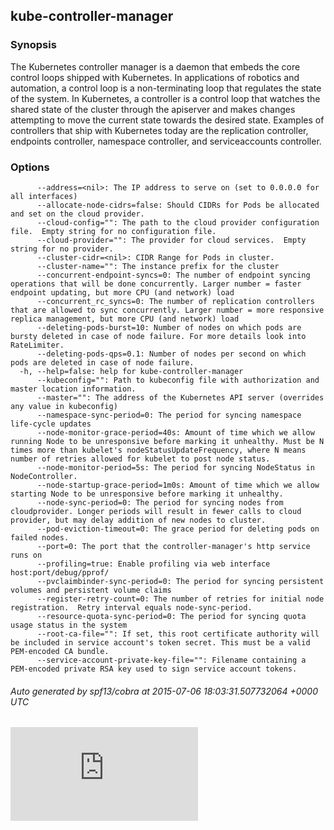 <!-- BEGIN MUNGE: UNVERSIONED_WARNING -->


<!-- END MUNGE: UNVERSIONED_WARNING -->

## kube-controller-manager



### Synopsis


The Kubernetes controller manager is a daemon that embeds
the core control loops shipped with Kubernetes. In applications of robotics and
automation, a control loop is a non-terminating loop that regulates the state of
the system. In Kubernetes, a controller is a control loop that watches the shared
state of the cluster through the apiserver and makes changes attempting to move the
current state towards the desired state. Examples of controllers that ship with
Kubernetes today are the replication controller, endpoints controller, namespace
controller, and serviceaccounts controller.


### Options

```
      --address=<nil>: The IP address to serve on (set to 0.0.0.0 for all interfaces)
      --allocate-node-cidrs=false: Should CIDRs for Pods be allocated and set on the cloud provider.
      --cloud-config="": The path to the cloud provider configuration file.  Empty string for no configuration file.
      --cloud-provider="": The provider for cloud services.  Empty string for no provider.
      --cluster-cidr=<nil>: CIDR Range for Pods in cluster.
      --cluster-name="": The instance prefix for the cluster
      --concurrent-endpoint-syncs=0: The number of endpoint syncing operations that will be done concurrently. Larger number = faster endpoint updating, but more CPU (and network) load
      --concurrent_rc_syncs=0: The number of replication controllers that are allowed to sync concurrently. Larger number = more responsive replica management, but more CPU (and network) load
      --deleting-pods-burst=10: Number of nodes on which pods are bursty deleted in case of node failure. For more details look into RateLimiter.
      --deleting-pods-qps=0.1: Number of nodes per second on which pods are deleted in case of node failure.
  -h, --help=false: help for kube-controller-manager
      --kubeconfig="": Path to kubeconfig file with authorization and master location information.
      --master="": The address of the Kubernetes API server (overrides any value in kubeconfig)
      --namespace-sync-period=0: The period for syncing namespace life-cycle updates
      --node-monitor-grace-period=40s: Amount of time which we allow running Node to be unresponsive before marking it unhealthy. Must be N times more than kubelet's nodeStatusUpdateFrequency, where N means number of retries allowed for kubelet to post node status.
      --node-monitor-period=5s: The period for syncing NodeStatus in NodeController.
      --node-startup-grace-period=1m0s: Amount of time which we allow starting Node to be unresponsive before marking it unhealthy.
      --node-sync-period=0: The period for syncing nodes from cloudprovider. Longer periods will result in fewer calls to cloud provider, but may delay addition of new nodes to cluster.
      --pod-eviction-timeout=0: The grace period for deleting pods on failed nodes.
      --port=0: The port that the controller-manager's http service runs on
      --profiling=true: Enable profiling via web interface host:port/debug/pprof/
      --pvclaimbinder-sync-period=0: The period for syncing persistent volumes and persistent volume claims
      --register-retry-count=0: The number of retries for initial node registration.  Retry interval equals node-sync-period.
      --resource-quota-sync-period=0: The period for syncing quota usage status in the system
      --root-ca-file="": If set, this root certificate authority will be included in service account's token secret. This must be a valid PEM-encoded CA bundle.
      --service-account-private-key-file="": Filename containing a PEM-encoded private RSA key used to sign service account tokens.
```

###### Auto generated by spf13/cobra at 2015-07-06 18:03:31.507732064 +0000 UTC


<!-- TAG IS_VERSIONED -->


<!-- BEGIN MUNGE: GENERATED_ANALYTICS -->
[![Analytics](https://kubernetes-site.appspot.com/UA-36037335-10/GitHub/docs/admin/kube-controller-manager.md?pixel)]()
<!-- END MUNGE: GENERATED_ANALYTICS -->
